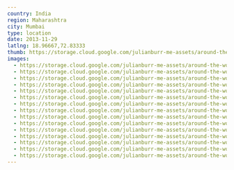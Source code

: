 ```yaml
---
country: India
region: Maharashtra
city: Mumbai
type: location
date: 2013-11-29
latlng: 18.96667,72.83333
thumb: https://storage.cloud.google.com/julianburr-me-assets/around-the-world/india/mumbai/IMG_1505--thumb.JPG
images:
  - https://storage.cloud.google.com/julianburr-me-assets/around-the-world/india/mumbai/IMG_1502.JPG
  - https://storage.cloud.google.com/julianburr-me-assets/around-the-world/india/mumbai/IMG_1504.JPG
  - https://storage.cloud.google.com/julianburr-me-assets/around-the-world/india/mumbai/IMG_1448.JPG
  - https://storage.cloud.google.com/julianburr-me-assets/around-the-world/india/mumbai/IMG_1503.JPG
  - https://storage.cloud.google.com/julianburr-me-assets/around-the-world/india/mumbai/IMG_1495.JPG
  - https://storage.cloud.google.com/julianburr-me-assets/around-the-world/india/mumbai/IMG_1441.JPG
  - https://storage.cloud.google.com/julianburr-me-assets/around-the-world/india/mumbai/IMG_1506.JPG
  - https://storage.cloud.google.com/julianburr-me-assets/around-the-world/india/mumbai/IMG_1505.JPG
  - https://storage.cloud.google.com/julianburr-me-assets/around-the-world/india/mumbai/IMG_1497.JPG
  - https://storage.cloud.google.com/julianburr-me-assets/around-the-world/india/mumbai/IMG_1440.JPG
  - https://storage.cloud.google.com/julianburr-me-assets/around-the-world/india/mumbai/IMG_1428.JPG
  - https://storage.cloud.google.com/julianburr-me-assets/around-the-world/india/mumbai/IMG_1492.JPG
  - https://storage.cloud.google.com/julianburr-me-assets/around-the-world/india/mumbai/IMG_1426.JPG
  - https://storage.cloud.google.com/julianburr-me-assets/around-the-world/india/mumbai/IMG_1454.JPG
  - https://storage.cloud.google.com/julianburr-me-assets/around-the-world/india/mumbai/IMG_1446.JPG
---
```

